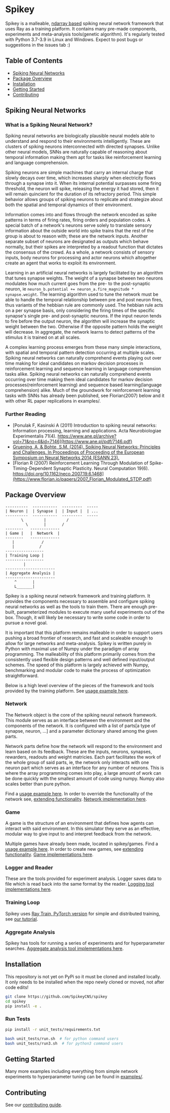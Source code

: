 # Spikey

Spikey is a malleable, [ndarray based](https://numpy.org/doc/stable/reference/arrays.ndarray.html) spiking neural network framework that uses Ray as a training platform.
It contains many pre-made components, experiments and meta-analysis tools(genetic algorithm). It's regularly tested with Python 3.7-3.9 in Linux and Windows. Expect to post bugs or suggestions in the issues tab :)

## Table of Contents

* [Spiking Neural Networks](#spiking-neural-networks)
* [Package Overview](#package-overview)
* [Installation](#installation)
* [Getting Started](#getting-started)
* [Contributing](#contributing)

## Spiking Neural Networks

### What is a Spiking Neural Network?

Spiking neural networks are biologically plausible neural models able to
understand and respond to their environments intelligently.
These are clusters of spiking neurons interconnected with directed synapses.
Unlike other neural models, SNNs are naturally capable of reasoning
about temporal information making them apt for tasks like
reinforcement learning and language comprehension.

Spiking neurons are simple machines that carry an internal charge that slowly decays over time,
which increases sharply when electricity flows through a synapse into it.
When its internal potential surpasses some firing threshold,
the neuron will spike, releasing the energy it had stored,
then it will remain quincient for the duration of its refractory period.
This simple behavior allows groups of spiking neurons to replicate and strategize about
both the spatial and temporal dynamics of their environment.

Information comes into and flows through the network encoded as spike patterns
in terms of firing rates, firing orders and population codes.
A special batch of a network's neurons serve solely to translate sensory information about
the outside world into spike trains that the rest of the group is about to reason with;
these are the network inputs.
Another separate subset of neurons are designated as outputs which behave normally,
but their spikes are interpreted by a readout function that dictates the consensus of
the crowd.
As a whole, a network consists of sensory inputs, body neurons for processing and
actor neurons which altogether create an agent that works to exploit its environment.

Learning in an artificial neural networks is largely facilitated by
an algorithm that tunes synapse weights.
The weight of a synapse between two neurons modulates how much current
goes from the pre- to the post-synaptic neuron, ie
```neuron_b.potential += neuron_a.fire_magnitude * synapse.weight```.
The learning algorithm used to tune the network must be able to handle
the temporal relationship between pre and post neuron fires, thus variants of the
hebbian rule are commonly used.
The hebbian rule acts on a per synapse basis, only considering the firing times
of the specific synapse's single pre- and post-synaptic neurons.
If the input neuron tends to fire before the output neuron, the algorithm will
increase the synaptic weight between the two.
Otherwise if the opposite pattern holds the weight will decrease.
In aggregate, the network learns to detect patterns of the stimulus it is trained on at all scales.

A complex learning process emerges from these many simple interactions, with spatial
and temporal pattern detection occurring at multiple scales.
Spiking neural networks can naturally comprehend events playing out over time
making for ideal candidates on markov decision processes in reinforcement learning
and sequence learning in language comprehension tasks alike.
Spiking neural networks can naturally comprehend events occurring over time making
them ideal candidates for markov decision processes(reinforcement learning) and
sequence based learning(language comprehension) alike.
Much of the groundwork for reinforcement learning tasks with SNNs has already been published,
see Florian(2007) below and it with other RL paper replications in examples/.

### Further Reading

* [Ponulak F, Kasinski A (2011) Introduction to spiking neural networks: Information processing, learning and applications. Acta Neurobiologiae Experimentalis 71(4). https://www.ane.pl/archive?vol=71&no=4&id=7146](https://www.ane.pl/pdf/7146.pdf)
* [Gruening, A, & Bohte, S.M. (2014). Spiking Neural Networks: Principles and Challenges. In Proceedings of Proceeding of the European Symposium on Neural Networks 2014 (ESANN 23).](https://www.elen.ucl.ac.be/Proceedings/esann/esannpdf/es2014-13.pdf)
* [Florian R (2007) Reinforcement Learning Through Modulation of Spike-Timing-Dependent Synaptic Plasticity. Neural Computation 19(6). https://doi.org/10.1162/neco.2007.19.6.1468](https://www.florian.io/papers/2007_Florian_Modulated_STDP.pdf)

## Package Overview

```none
----------  -----------  ---------  -----
| Neuron |  | Synapse |  | Input |  | ...
----------  -----------  ---------  -----
       \         |         /
         \       |       /
--------   -------------
| Game |   |  Network  |
--------   -------------
   |            /
   |           /
-----------------
| Training Loop |
-----------------
        |
----------------------
| Aggregate Analysis |
----------------------
    ^       |
    L_______|
```

Spikey is a spiking neural network framework and training platform.
It provides the components necessary to assemble and configure spiking neural networks
as well as the tools to train them.
There are enough pre-built, parameterized modules to execute many useful experiments out of the box.
Though, it will likely be necessary to write some code in order to pursue a novel goal.

It is important that this platform remains malleable in order to support
users pushing a broad frontier of research, and fast and scaleable enough to
allow for large networks and meta-analysis.
Spikey is written purely in Python with maximal use of
Numpy under the paradigm of array programming.
The malleability of this platform primarily comes from the consistently used flexible
design patterns and well defined input/output schemes.
The speed of this platform is largely achieved with
Numpy, benchmarking and modular code to make the process of optimization straightforward.

Below is a high level overview of the pieces of the
framework and tools provided by the training platform.
See [usage example here](#getting-started).

### Network

The Network object is the core of the spiking neural network framework.
This module serves as an interface between the environment and the components of the network.
It is configured with a list of parts[a type of synapse, neuron, ...] and a parameter dictionary shared among the given parts.

Network parts define how the network will respond to the environment and
learn based on its feedback.
These are the inputs, neurons, synapses, rewarders, readouts and weight matricies.
Each part facilitates the work of the whole group of said parts,
ie, the network only interacts with one neuron part which serves
as an interface for any number of neurons.
This is where the array programming comes into play,
a large amount of work can be done quickly with the smallest
amount of code using numpy. Numpy also scales better than pure python.

Find a [usage example here](#getting-started).
In order to override the functionality of the network see, [extending functionality](https://github.com/SpikeyCNS/spikey/blob/master/spikey/snn/README.md#extending-functionality). [Network implementation here](https://github.com/SpikeyCNS/spikey/blob/master/spikey/snn/network.py).

### Game

A game is the structure of an environment that defines how agents
can interact with said environment.
In this simulator they serve as an effective, modular way to give input
to and interpret feedback from the network.

Multiple games have already been made, located in spikey/games.
Find a [usage example here](#getting-started).
In order to create new games, see [extending functionality](https://github.com/SpikeyCNS/spikey/blob/master/spikey/snn/README.md#extending-functionality). [Game implementations here](https://github.com/SpikeyCNS/spikey/tree/master/spikey/games).

### Logger and Reader

These are the tools provided for experiment analysis.
Logger saves data to file which is read back into the same format by the reader.
[Logging tool implementations here](https://github.com/SpikeyCNS/spikey/tree/master/spikey/logging).

### Training Loop

Spikey uses [Ray Train, PyTorch version](https://docs.ray.io/en/latest/train/getting-started.html) for simple and distributed training,
see [our tutorial](https://github.com/SpikeyCNS/spikey/blob/main/examples/tutorial.ipynb).

### Aggregate Analysis

Spikey has tools for running a series of experiments and for hyperparameter searches.
[Aggregate analysis tool implementations here](https://github.com/SpikeyCNS/spikey/tree/master/spikey/meta).

## Installation

This repository is not yet on PyPi so it must be cloned and installed
locally. It only needs to be installed when the repo newly cloned or moved, not after code edits!

```bash
git clone https://github.com/SpikeyCNS/spikey
cd spikey
pip install -e .
```

### Run Tests

```bash
pip install -r unit_tests/requirements.txt

bash unit_tests/run.sh  # for python command users
bash unit_tests/run3.sh  # for python3 command users
```

## Getting Started

Many more examples including everything from simple network experiments to hyperparameter tuning can be found in [examples/](https://github.com/SpikeyCNS/spikey/tree/master/examples).

## Contributing

See our [contributing guide](https://github.com/SpikeyCNS/spikey/blob/master/CONTRIBUTING.md).
